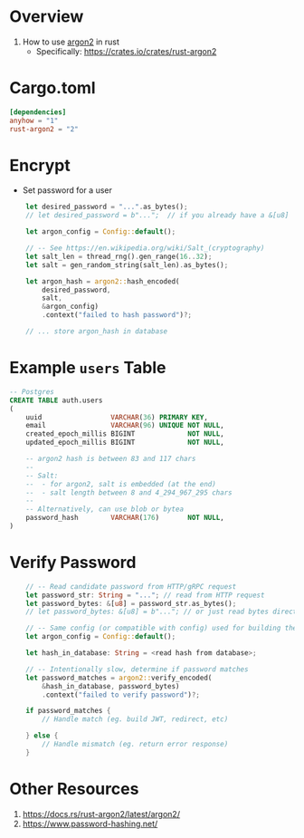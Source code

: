 # Overview
1. How to use [argon2](https://en.wikipedia.org/wiki/Argon2) in rust
    - Specifically: https://crates.io/crates/rust-argon2

# Cargo.toml
```toml
[dependencies]
anyhow = "1"
rust-argon2 = "2"
```


# Encrypt
- Set password for a user
```rust
    let desired_password = "...".as_bytes();
    // let desired_password = b"...";  // if you already have a &[u8]

    let argon_config = Config::default();

    // -- See https://en.wikipedia.org/wiki/Salt_(cryptography)
    let salt_len = thread_rng().gen_range(16..32);
    let salt = gen_random_string(salt_len).as_bytes();

    let argon_hash = argon2::hash_encoded(
        desired_password,
        salt,
        &argon_config)
        .context("failed to hash password")?;

    // ... store argon_hash in database
```


# Example `users` Table
```sql
-- Postgres
CREATE TABLE auth.users
(
    uuid                 VARCHAR(36) PRIMARY KEY,
    email                VARCHAR(96) UNIQUE NOT NULL,
    created_epoch_millis BIGINT             NOT NULL,
    updated_epoch_millis BIGINT             NOT NULL,

    -- argon2 hash is between 83 and 117 chars
    --
    -- Salt:
    --  - for argon2, salt is embedded (at the end)
    --  - salt length between 8 and 4_294_967_295 chars
    --
    -- Alternatively, can use blob or bytea
    password_hash        VARCHAR(176)       NOT NULL,
)
```


# Verify Password
```rust
    // -- Read candidate password from HTTP/gRPC request
    let password_str: String = "..."; // read from HTTP request
    let password_bytes: &[u8] = password_str.as_bytes();
    // let password_bytes: &[u8] = b"..."; // or just read bytes directly

    // -- Same config (or compatible with config) used for building the hash
    let argon_config = Config::default();

    let hash_in_database: String = <read hash from database>;

    // -- Intentionally slow, determine if password matches
    let password_matches = argon2::verify_encoded(
        &hash_in_database, password_bytes)
        .context("failed to verify password")?;

    if password_matches {
        // Handle match (eg. build JWT, redirect, etc)

    } else {
        // Handle mismatch (eg. return error response)
    }
```


# Other Resources
1. https://docs.rs/rust-argon2/latest/argon2/
1. https://www.password-hashing.net/
